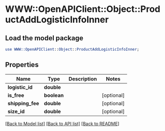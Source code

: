 # WWW::OpenAPIClient::Object::ProductAddLogisticInfoInner

## Load the model package
```perl
use WWW::OpenAPIClient::Object::ProductAddLogisticInfoInner;
```

## Properties
Name | Type | Description | Notes
------------ | ------------- | ------------- | -------------
**logistic_id** | **double** |  | 
**is_free** | **boolean** |  | [optional] 
**shipping_fee** | **double** |  | [optional] 
**size_id** | **double** |  | [optional] 

[[Back to Model list]](../README.md#documentation-for-models) [[Back to API list]](../README.md#documentation-for-api-endpoints) [[Back to README]](../README.md)


